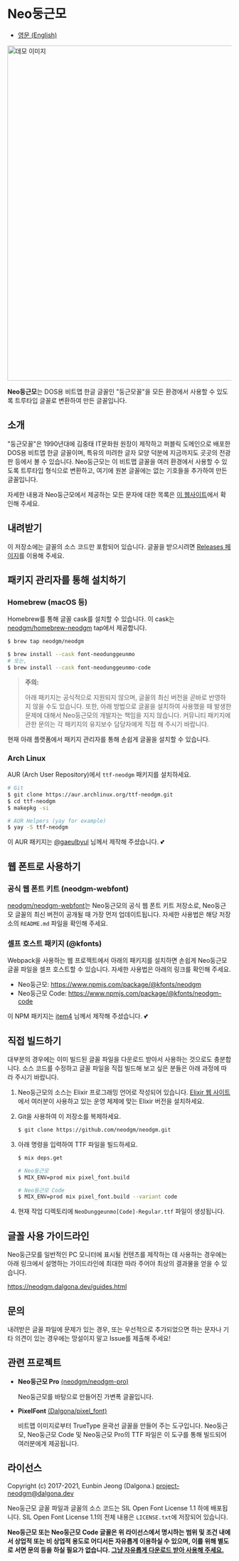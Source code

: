 # Neo둥근모

- [영문 (English)](https://github.com/neodgm/neodgm/blob/main/README.en.md)

<img alt="데모 이미지" width="752" src="https://neodgm.dalgona.dev/assets/images/neodgm_demo.png?202011071338">

**Neo둥근모**는 DOS용 비트맵 한글 글꼴인 "둥근모꼴"을 모든 환경에서 사용할 수
있도록 트루타입 글꼴로 변환하여 만든 글꼴입니다.

## 소개

"둥근모꼴"은 1990년대에 김중태 IT문화원 원장이 제작하고 퍼블릭 도메인으로 배포한
DOS용 비트맵 한글 글꼴이며, 특유의 미려한 글자 모양 덕분에 지금까지도 곳곳의
전광판 등에서 볼 수 있습니다. Neo둥근모는 이 비트맵 글꼴을 여러 환경에서 사용할
수 있도록 트루타입 형식으로 변환하고, 여기에 원본 글꼴에는 없는 기호들을
추가하여 만든 글꼴입니다.

자세한 내용과 Neo둥근모에서 제공하는 모든 문자에 대한 목록은
[이 웹사이트](http://neodgm.dalgona.dev)에서 확인해 주세요.

## 내려받기

이 저장소에는 글꼴의 소스 코드만 포함되어 있습니다. 글꼴을 받으시려면
[Releases 페이지](https://github.com/neodgm/neodgm/releases)를 이용해 주세요.

## 패키지 관리자를 통해 설치하기

### Homebrew (macOS 등)

Homebrew를 통해 글꼴 cask를 설치할 수 있습니다. 이 cask는
[neodgm/homebrew-neodgm](https://github.com/neodgm/homebrew-neodgm) tap에서
제공합니다.

```bash
$ brew tap neodgm/neodgm

$ brew install --cask font-neodunggeunmo
# 또는,
$ brew install --cask font-neodunggeunmo-code
```

> **주의:**
>
> 아래 패키지는 공식적으로 지원되지 않으며, 글꼴의 최신 버전을 곧바로 반영하지
> 않을 수도 있습니다. 또한, 아래 방법으로 글꼴을 설치하여 사용했을 때 발생한
> 문제에 대해서 Neo둥근모의 개발자는 책임을 지지 않습니다. 커뮤니티 패키지에
> 관한 문의는 각 패키지의 유지보수 담당자에게 직접 해 주시기 바랍니다.

현재 아래 플랫폼에서 패키지 관리자를 통해 손쉽게 글꼴을 설치할 수 있습니다.

### Arch Linux

AUR (Arch User Repository)에서 `ttf-neodgm` 패키지를 설치하세요.

```bash
# Git
$ git clone https://aur.archlinux.org/ttf-neodgm.git
$ cd ttf-neodgm
$ makepkg -si
```

```bash
# AUR Helpers (yay for example)
$ yay -S ttf-neodgm
```

이 AUR 패키지는 [@gaeulbyul](https://github.com/gaeulbyul) 님께서 제작해
주셨습니다. 💕

## 웹 폰트로 사용하기

### 공식 웹 폰트 키트 (neodgm-webfont)

[neodgm/neodgm-webfont](https://github.com/neodgm/neodgm-webfont)는
Neo둥근모의 공식 웹 폰트 키트 저장소로, Neo둥근모 글꼴의 최신 버전이 공개될 때
가장 먼저 업데이트됩니다. 자세한 사용법은 해당 저장소의 `README.md` 파일을 확인해
주세요.

### 셀프 호스트 패키지 (@kfonts)

Webpack을 사용하는 웹 프로젝트에서 아래의 패키지를 설치하면 손쉽게 Neo둥근모
글꼴 파일을 셀프 호스트할 수 있습니다. 자세한 사용법은 아래의 링크를 확인해
주세요.

- Neo둥근모: https://www.npmjs.com/package/@kfonts/neodgm
- Neo둥근모 Code: https://www.npmjs.com/package/@kfonts/neodgm-code

이 NPM 패키지는 [item4](https://github.com/item4) 님께서 제작해 주셨습니다. 💕

## 직접 빌드하기

대부분의 경우에는 이미 빌드된 글꼴 파일을 다운로드 받아서 사용하는 것으로도
충분합니다. 소스 코드를 수정하고 글꼴 파일을 직접 빌드해 보고 싶은 분들은 아래
과정에 따라 주시기 바랍니다.

1. Neo둥근모의 소스는 Elixir 프로그래밍 언어로 작성되어 있습니다. [Elixir
  웹 사이트](https://elixir-lang.org)에서 여러분이 사용하고 있는 운영 체제에
  맞는 Elixir 버전을 설치하세요.

1. Git을 사용하여 이 저장소를 복제하세요.

    ```sh
    $ git clone https://github.com/neodgm/neodgm.git
    ```

1. 아래 명령을 입력하여 TTF 파일을 빌드하세요.

    ```sh
    $ mix deps.get

    # Neo둥근모
    $ MIX_ENV=prod mix pixel_font.build

    # Neo둥근모 Code
    $ MIX_ENV=prod mix pixel_font.build --variant code
    ```

1. 현재 작업 디렉토리에 `NeoDunggeunmo[Code]-Regular.ttf` 파일이 생성됩니다.

## 글꼴 사용 가이드라인

Neo둥근모를 일반적인 PC 모니터에 표시될 컨텐츠를 제작하는 데 사용하는 경우에는
아래 링크에서 설명하는 가이드라인에 최대한 따라 주어야 최상의 결과물을 얻을 수
있습니다.

https://neodgm.dalgona.dev/guides.html

## 문의

내려받은 글꼴 파일에 문제가 있는 경우, 또는 우선적으로 추가되었으면 하는 문자나
기타 의견이 있는 경우에는 망설이지 말고 Issue를 제출해 주세요!

## 관련 프로젝트

- **Neo둥근모 Pro** [(neodgm/neodgm-pro)](https://github.com/neodgm/neodgm-pro)

    Neo둥근모를 바탕으로 만들어진 가변폭 글꼴입니다.

- **PixelFont** [(Dalgona/pixel\_font)](https://github.com/Dalgona/pixel_font)

    비트맵 이미지로부터 TrueType 윤곽선 글꼴을 만들어 주는 도구입니다.
    Neo둥근모, Neo둥근모 Code 및 Neo둥근모 Pro의 TTF 파일은 이 도구를 통해
    빌드되어 여러분에게 제공됩니다.

## 라이선스

Copyright (c) 2017-2021, Eunbin Jeong (Dalgona.) <project-neodgm@dalgona.dev>

Neo둥근모 글꼴 파일과 글꼴의 소스 코드는 SIL Open Font License 1.1 하에
배포됩니다. SIL Open Font License 1.1의 전체 내용은 `LICENSE.txt`에 저장되어
있습니다.

**Neo둥근모 또는 Neo둥근모 Code 글꼴은 위 라이선스에서 명시하는 범위 및 조건
내에서 상업적 또는 비 상업적 용도로 어디서든 자유롭게 이용하실 수 있으며,
이를 위해 별도로 서면 문의 등을 하실 필요가 없습니다. [그냥 자유롭게 다운로드
받아 사용해 주세요.](https://github.com/neodgm/neodgm/releases)**
